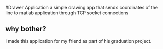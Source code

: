 #Drawer Application 
a simple drawing app that sends coordinates of the line to matlab application through TCP socket connections

## why bother?
I made this application for my friend as part of his graduation project.